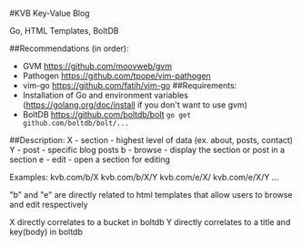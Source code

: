 #KVB
Key-Value Blog

Go, HTML Templates, BoltDB

##Recommendations (in order):
* GVM https://github.com/moovweb/gvm
* Pathogen https://github.com/tpope/vim-pathogen
* vim-go https://github.com/fatih/vim-go
##Requirements:
* Installation of Go and environment variables (https://golang.org/doc/install if you don't want to use gvm)
* BoltDB https://github.com/boltdb/bolt `go get github.com/boltdb/bolt/...`

##Description:
X - section - highest level of data (ex. about, posts, contact)
Y - post - specific blog posts
b - browse - display the section or post in a section
e - edit - open a section for editing

Examples:
kvb.com/b/X
kvb.com/b/X/Y
kvb.com/e/X/
kvb.com/e/X/Y
...

"b" and "e" are directly related to html templates that allow users to browse and edit respectively

X directly correlates to a bucket in boltdb
Y directly correlates to a title and key(body) in boltdb
